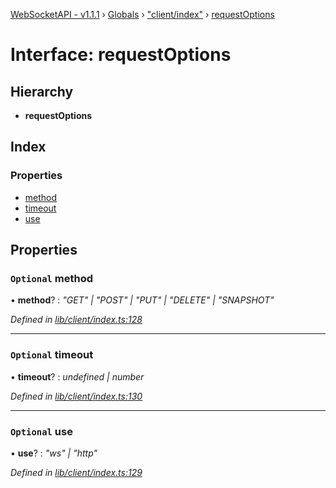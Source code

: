 [WebSocketAPI - v1.1.1](../README.md) › [Globals](../globals.md) › ["client/index"](../modules/_client_index_.md) › [requestOptions](_client_index_.requestoptions.md)

# Interface: requestOptions

## Hierarchy

* **requestOptions**

## Index

### Properties

* [method](_client_index_.requestoptions.md#optional-method)
* [timeout](_client_index_.requestoptions.md#optional-timeout)
* [use](_client_index_.requestoptions.md#optional-use)

## Properties

### `Optional` method

• **method**? : *"GET" | "POST" | "PUT" | "DELETE" | "SNAPSHOT"*

*Defined in [lib/client/index.ts:128](https://github.com/T-Reimer/WebSocketAPI/blob/7bc0908/lib/client/index.ts#L128)*

___

### `Optional` timeout

• **timeout**? : *undefined | number*

*Defined in [lib/client/index.ts:130](https://github.com/T-Reimer/WebSocketAPI/blob/7bc0908/lib/client/index.ts#L130)*

___

### `Optional` use

• **use**? : *"ws" | "http"*

*Defined in [lib/client/index.ts:129](https://github.com/T-Reimer/WebSocketAPI/blob/7bc0908/lib/client/index.ts#L129)*
